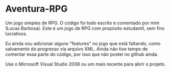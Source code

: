 Aventura-RPG
============

Um jogo simples de RPG. O código foi todo escrito e comentado por mim (Lucas Barbosa).
Este é um jogo de RPG com propósito estudantil, sem fins lucrativos.

Eu ainda vou adicionar alguns "features" no jogo que está faltando, como salvamento do progresso via arquivo XML.
Ainda não tive tempo de comentar essa parte do código, por isso que não postei no github ainda.

Use o Microsoft Visual Studio 2008 ou um mais recente para abrir o projeto.
